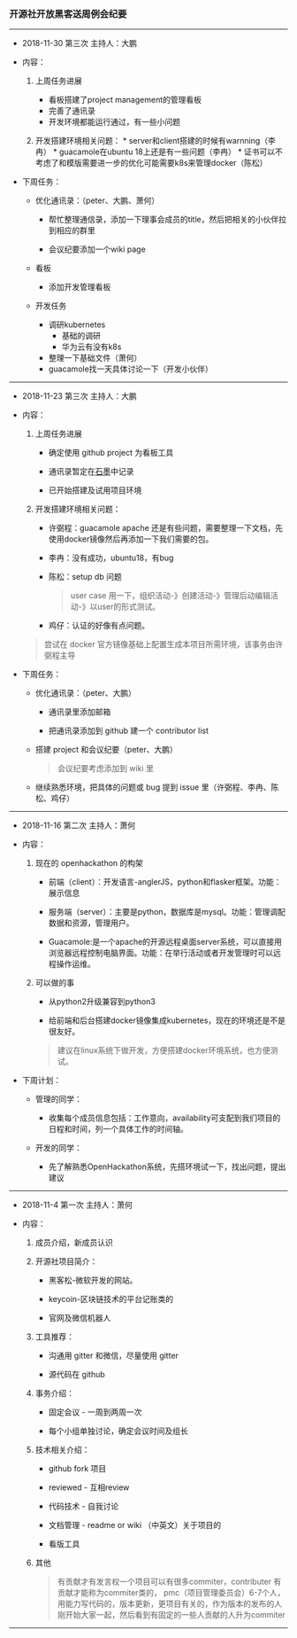 
### 开源社开放黑客送周例会纪要
---

* 2018-11-30 第三次 主持人：大鹏

* 内容：

    1. 上周任务进展
        * 看板搭建了project management的管理看板
        * 完善了通讯录
        * 开发环境都能运行通过，有一些小问题

    2. 开发搭建环境相关问题：
            * server和client搭建的时候有warnning（李冉）
            * guacamole在ubuntu 18上还是有一些问题（李冉）
            * 证书可以不考虑了和模版需要进一步的优化可能需要k8s来管理docker（陈松）

* 下周任务：

    * 优化通讯录：（peter、大鹏、萧何）

        * 帮忙整理通信录，添加一下理事会成员的title，然后把相关的小伙伴拉到相应的群里
        
        * 会议纪要添加一个wiki page
        
    * 看板
        * 添加开发管理看板
    * 开发任务
        * 调研kubernetes
            * 基础的调研
            * 华为云有没有k8s
        * 整理一下基础文件（萧何）
        * guacamole找一天具体讨论一下（开发小伙伴）
            
---

* 2018-11-23 第三次 主持人：大鹏

* 内容：

    1. 上周任务进展
        
        * 确定使用 github project 为看板工具

        * 通讯录暂定在[石墨](https://shimo.im/sheet/M8YVCq8UciQLfTtc/RIDOC)中记录

        * 已开始搭建及试用项目环境

    2. 开发搭建环境相关问题：

        * 许弼程：guacamole apache 还是有些问题，需要整理一下文档，先使用docker镜像然后再添加一下我们需要的包。

        * 李冉：没有成功，ubuntu18，有bug

        * 陈松：setup db 问题

            > user case 用一下，组织活动-》创建活动-》管理后动编辑活动-》以user的形式测试。

        * 鸡仔：认证的好像有点问题。
    
    > 尝试在 docker 官方镜像基础上配置生成本项目所需环境，该事务由许弼程主导

* 下周任务：

    * 优化通讯录：（peter、大鹏）

        * 通讯录里添加邮箱

        * 把通讯录添加到 github 建一个 contributor list

    * 搭建 project 和会议纪要（peter、大鹏）

        > 会议纪要考虑添加到 wiki 里

    * 继续熟悉环境，把具体的问题或 bug 提到 issue 里（许弼程、李冉、陈松、鸡仔）

---

* 2018-11-16 第二次 主持人：萧何

* 内容：

    1. 现在的 openhackathon 的构架

        * 前端（client）：开发语言-anglerJS，python和flasker框架。功能：展示信息

        * 服务端（server）：主要是python，数据库是mysql。功能：管理调配数据和资源，管理用户。

        * Guacamole:是一个apache的开源远程桌面server系统，可以直接用浏览器远程控制电脑界面。功能：在举行活动或者开发管理时可以远程操作运维。

    2. 可以做的事

        * 从python2升级兼容到python3

        * 给前端和后台搭建docker镜像集成kubernetes，现在的环境还是不是很友好。

        > 建议在linux系统下做开发，方便搭建docker环境系统，也方便测试。

* 下周计划：

    * 管理的同学：

        * 收集每个成员信息包括：工作意向，availability可支配到我们项目的日程和时间，列一个具体工作的时间轴。

    * 开发的同学：

        * 先了解熟悉OpenHackathon系统，先搭环境试一下，找出问题，提出建议

---

* 2018-11-4 第一次 主持人：萧何

* 内容：

    1. 成员介绍，新成员认识

    2. 开源社项目简介：

        * 黑客松-微软开发的网站。

        * keycoin-区块链技术的平台记账类的

        * 官网及微信机器人

    3. 工具推荐：

        * 沟通用 gitter 和微信，尽量使用 gitter

        * 源代码在 github

    3. 事务介绍：

        * 固定会议 - 一周到两周一次

        * 每个小组单独讨论，确定会议时间及组长

    4. 技术相关介绍：
        
        * github fork 项目

        * reviewed - 互相review

        * 代码技术 - 自我讨论

        * 文档管理 - readme or wiki （中英文）关于项目的

        * 看版工具

    5. 其他

        > 有贡献才有发言权一个项目可以有很多commiter，contributer 有贡献才能称为commiter类的， pmc（项目管理委员会）6-7个人，用能力写代码的，版本更新，更项目有关的，作为版本的发布的人刚开始大家一起，然后看到有固定的一些人贡献的人升为commiter

---
